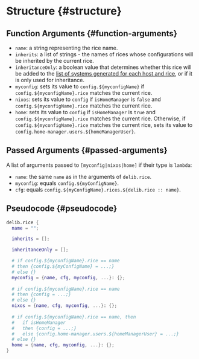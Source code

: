# Structure {#structure}

## Function Arguments {#function-arguments}
- `name`: a string representing the rice name.
- `inherits`: a list of strings - the names of rices whose configurations will be inherited by the current rice.  
- `inheritanceOnly`: a boolean value that determines whether this rice will be added to the [list of systems generated for each host and rice](/configurations/introduction), or if it is only used for inheritance.
- `myconfig`: sets its value to `config.${myconfigName}` if `config.${myconfigName}.rice` matches the current rice.
- `nixos`: sets its value to `config` if `isHomeManager` is `false` and `config.${myconfigName}.rice` matches the current rice.
- `home`: sets its value to `config` if `isHomeManager` is `true` and `config.${myconfigName}.rice` matches the current rice. Otherwise, if `config.${myconfigName}.rice` matches the current rice, sets its value to `config.home-manager.users.${homeManagerUser}`.

## Passed Arguments {#passed-arguments}
A list of arguments passed to `[myconfig|nixos|home]` if their type is `lambda`:
- `name`: the same `name` as in the arguments of `delib.rice`.
- `myconfig`: equals `config.${myConfigName}`.
- `cfg`: equals `config.${myConfigName}.rices.${delib.rice :: name}`.

## Pseudocode {#pseudocode}
```nix
delib.rice {
  name = "";

  inherits = [];

  inheritanceOnly = [];

  # if config.${myconfigName}.rice == name
  # then {config.${myConfigName} = ...;}
  # else {}
  myconfig = {name, cfg, myconfig, ...}: {};
  
  # if config.${myconfigName}.rice == name
  # then {config = ...;}
  # else {}
  nixos = {name, cfg, myconfig, ...}: {};
  
  # if config.${myconfigName}.rice == name, then
  #   if isHomeManager
  #   then {config = ...;}
  #   else {config.home-manager.users.${homeManagerUser} = ...;}
  # else {}
  home = {name, cfg, myconfig, ...}: {};
}
```
